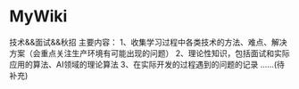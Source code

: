 # MyWiki
技术&amp;&amp;面试&amp;&amp;秋招
主要内容：
  1、收集学习过程中各类技术的方法、难点、解决方案（会重点关注生产环境有可能出现的问题）
  2、理论性知识，包括面试和实际应用的算法、AI领域的理论算法
  3、在实际开发的过程遇到的问题的记录
  ......(待补充)
